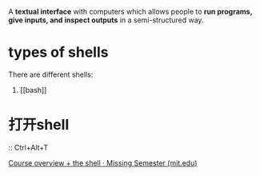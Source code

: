 A **textual interface** with computers which allows people to **run programs, give inputs, and inspect outputs** in a semi-structured way.
# types of shells 
There are different shells: 
1. [[bash]]
# 打开shell
::  Ctrl+Alt+T <!--SR:!2023-03-21,9,210-->






[Course overview + the shell · Missing Semester (mit.edu)](https://missing.csail.mit.edu/2020/course-shell/)